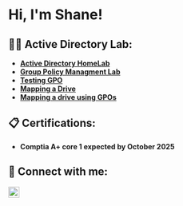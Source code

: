 <h1>Hi, I'm Shane!</h1>

<h2>👨‍💻 Active Directory Lab:</h2>

- <b> [Active Directory HomeLab](https://github.com/SH6N35/ActiveDirectoryLab)
- <b> [Group Policy Managment Lab](https://github.com/SH6N35/Creating-and-setting-up-GPo)
- <b> [Testing GPO](https://github.com/SH6N35/Testing-GPO)
- <b> [Mapping a Drive](https://github.com/SH6N35/fileServices-Mapping)
- <b> [Mapping a drive using GPOs](https://github.com/SH6N35/GPO-Configuration)

<h2>📋 Certifications:</h2>

- <b> Comptia A+ core 1 expected by October 2025

<h2> 🤳 Connect with me:</h2>

[<img align="left" alt="ShaneGoodman | LinkedIn" width="22px" src="https://cdn.jsdelivr.net/npm/simple-icons@v3/icons/linkedin.svg" />][linkedin]

[linkedin]: https://www.linkedin.com/in/shane-goodman-b97372290/

<!--
**joshmadakor1/joshmadakor1** is a ✨ _special_ ✨ repository because its `README.md` (this file) appears on your GitHub profile.

Here are some ideas to get you started:

- 🔭 I’m currently working on ...
- 🌱 I’m currently learning ...
- 👯 I’m looking to collaborate on ...
- 🤔 I’m looking for help with ...
- 💬 Ask me about ...
- 📫 How to reach me: ...
- 😄 Pronouns: ...
- ⚡ Fun fact: ...
-->
